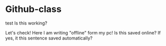 # Github-class
test
Is this working? 

Let's check! Here I am writing "offline" form my pc! Is this saved online? If yes, it this sentence saved automatically? 